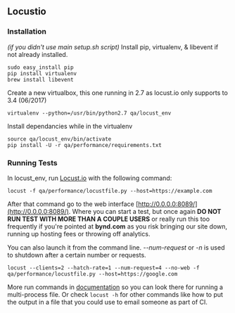 
## Locustio

### Installation
*(if you didn't use main setup.sh script)*
Install pip, virtualenv, & libevent if not already installed.
```
sudo easy_install pip
pip install virtualenv
brew install libevent
```
Create a new virtualbox, this one running in 2.7 as locust.io only supports to 3.4 (06/2017)
```
virtualenv --python=/usr/bin/python2.7 qa/locust_env
```
Install dependancies while in the virtualenv
```
source qa/locust_env/bin/activate
pip install -U -r qa/performance/requirements.txt
```

### Running Tests
In locust_env, run [Locust.io](http://docs.locust.io/en/latest/quickstart.html) with the following command:
```
locust -f qa/performance/locustfile.py --host=https://example.com
```
After that command go to the web interface [http://0.0.0.0:8089/](http://0.0.0.0:8089/). Where you can start a test, but once again **DO NOT RUN TEST WITH MORE THAN A COUPLE USERS** or really run this too frequently if you're pointed at **bynd.com** as you risk bringing our site down, running up hosting fees or throwing off analytics.

You can also launch it from the command line. *--num-request* or *-n* is used to shutdown after a certain number or requests.
```
locust --clients=2 --hatch-rate=1 --num-request=4 --no-web -f qa/performance/locustfile.py --host=https://google.com
```

More run commands in  [documentation](http://docs.locust.io/en/latest/quickstart.html#start-locust) so you can look there for running a multi-process file. Or check `locust -h` for other commands like how to put the output in a file that you could use to email someone as part of CI.
